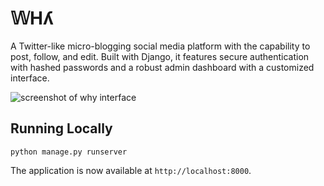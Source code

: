# 𝕎Hʎ
A Twitter-like micro-blogging social media platform with the capability to post, follow, and edit. Built with Django, it features secure authentication with hashed passwords and a robust admin dashboard with a customized interface.

![screenshot of why interface](alexanderkonchar.vercel.app/as-of-yet-unnamed-social-media-platform.png)

## Running Locally
    python manage.py runserver
The application is now available at `http://localhost:8000`.
